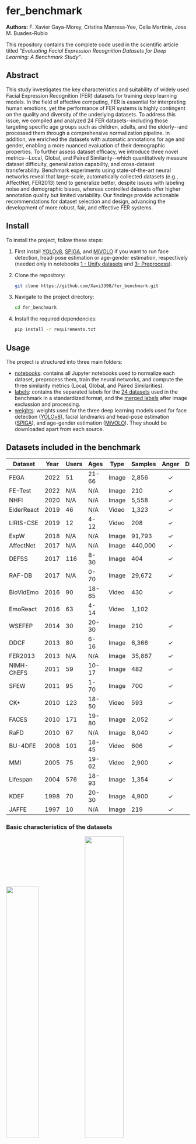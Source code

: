 # fer_benchmark

**Authors:** F. Xavier Gaya-Morey, Cristina Manresa-Yee, Celia Martinie, Jose M. Buades-Rubio

This repository contains the complete code used in the scientific article titled *"Evaluating Facial Expression Recognition Datasets for Deep Learning: A Benchmark Study"*.

## Abstract
This study investigates the key characteristics and suitability of widely used Facial Expression Recognition (FER) datasets for training deep learning models. In the field of affective computing, FER is essential for interpreting human emotions, yet the performance of FER systems is highly contingent on the quality and diversity of the underlying datasets. To address this issue, we compiled and analyzed 24 FER datasets--including those targeting specific age groups such as children, adults, and the elderly--and processed them through a comprehensive normalization pipeline. In addition, we enriched the datasets with automatic annotations for age and gender, enabling a more nuanced evaluation of their demographic properties. To further assess dataset efficacy, we introduce three novel metrics--Local, Global, and Paired Similarity--which quantitatively measure dataset difficulty, generalization capability, and cross-dataset transferability. Benchmark experiments using state-of-the-art neural networks reveal that large-scale, automatically collected datasets (e.g., AffectNet, FER2013) tend to generalize better, despite issues with labeling noise and demographic biases, whereas controlled datasets offer higher annotation quality but limited variability. Our findings provide actionable recommendations for dataset selection and design, advancing the development of more robust, fair, and effective FER systems.


## Install

To install the project, follow these steps:

1. First install [YOLOv8](https://github.com/ultralytics/ultralytics), [SPIGA](https://github.com/andresprados/SPIGA), and [MiVOLO](https://github.com/WildChlamydia/MiVOLO) if you want to run face detection, head-pose estimation or age-gender estimation, respectively (needed only in notebooks [1 - Unify datasets](notebooks/1%20-%20Unify%20datasets.ipynb) and [3- Preprocess](notebooks/3%20-%20Preprocess.ipynb)).

2. Clone the repository:
    ```sh
    git clone https://github.com/Xavi3398/fer_benchmark.git
    ```

3. Navigate to the project directory:
    ```sh
    cd fer_benchmark
    ```

4. Install the required dependencies:
    ```sh
    pip install -r requirements.txt
    ``` 

## Usage

The project is structured into three main folders:
* [notebooks](notebooks): contains all Jupyter notebooks used to normalize each dataset, preprocess them, train the neural networks, and compute the three similarity metrics (Local, Global, and Paired Similarities).
* [labels](labels): contains the separated labels for the [24 datasets](labels/datasets-labels) used in the benchmark in a standardized format, and the [merged labels](labels/24-datasets.csv) after image exclussion and processing.
* [weights](weights): weights used for the three deep learning models used for face detection ([YOLOv8](https://github.com/ultralytics/ultralytics)), facial landmarks and head-pose estimation ([SPIGA](https://github.com/andresprados/SPIGA)), and age-gender estimation ([MiVOLO](https://github.com/WildChlamydia/MiVOLO)). They should be downloaded apart from each source.

## Datasets included in the benchmark

| **Dataset** | **Year** | **Users** | **Ages** | **Type** | **Samples** | **Anger** | **Disgust** | **Fear** | **Happiness** | **Sadness** | **Surprise** | **Neutral** |
|-------------|----------|-----------|----------|----------|-------------|:-----------:|:-------------:|:----------:|:---------------:|-------------:|:--------------:|:-------------:|
| FEGA        | 2022     | 51        | 21-66    | Image    | 2,856       | &check;   | &check;     | &check;  | &check;       | &check;     | &check;      | &check;     |
| FE-Test     | 2022     | N/A       | N/A      | Image    | 210         | &check;   | &check;     | &check;  | &check;       | &check;     | &check;      | &check;     |
| NHFI        | 2020     | N/A       | N/A      | Image    | 5,558       | &check;   | &check;     | &check;  | &check;       | &check;     | &check;      | &check;     |
| ElderReact  | 2019     | 46        | N/A      | Video    | 1,323       | &check;   | &check;     | &check;  | &check;       | &check;     | &check;      |             |
| LIRIS-CSE   | 2019     | 12        | 4-12     | Video    | 208         | &check;   | &check;     | &check;  | &check;       | &check;     | &check;      |             |
| ExpW        | 2018     | N/A       | N/A      | Image    | 91,793      | &check;   | &check;     | &check;  | &check;       | &check;     | &check;      | &check;     |
| AffectNet   | 2017     | N/A       | N/A      | Image    | 440,000     | &check;   | &check;     | &check;  | &check;       | &check;     | &check;      | &check;     |
| DEFSS       | 2017     | 116       | 8-30     | Image    | 404         | &check;   |             | &check;  | &check;       | &check;     |              | &check;     |
| RAF-DB      | 2017     | N/A       | 0-70     | Image    | 29,672      | &check;   | &check;     | &check;  | &check;       | &check;     | &check;      | &check;     |
| BioVidEmo   | 2016     | 90        | 18-65    | Video    | 430         | &check;   | &check;     | &check;  | &check;       | &check;     |              |             |
| EmoReact    | 2016     | 63        | 4-14     | Video    | 1,102       |           | &check;     | &check;  | &check;       |             | &check;      |             |
| WSEFEP      | 2014     | 30        | 20-30    | Image    | 210         | &check;   | &check;     | &check;  | &check;       | &check;     | &check;      | &check;     |
| DDCF        | 2013     | 80        | 6-16     | Image    | 6,366       | &check;   | &check;     | &check;  | &check;       | &check;     | &check;      | &check;     |
| FER2013     | 2013     | N/A       | N/A      | Image    | 35,887      | &check;   | &check;     | &check;  | &check;       | &check;     | &check;      | &check;     |
| NIMH-ChEFS  | 2011     | 59        | 10-17    | Image    | 482         | &check;   |             | &check;  | &check;       | &check;     |              | &check;     |
| SFEW        | 2011     | 95        | 1-70     | Image    | 700         | &check;   | &check;     | &check;  | &check;       | &check;     | &check;      | &check;     |
| CK+         | 2010     | 123       | 18-50    | Video    | 593         | &check;   | &check;     | &check;  | &check;       | &check;     | &check;      | &check;     |
| FACES       | 2010     | 171       | 19-80    | Image    | 2,052       | &check;   | &check;     | &check;  | &check;       | &check;     | &check;      |             |
| RaFD        | 2010     | 67        | N/A      | Image    | 8,040       | &check;   | &check;     | &check;  | &check;       | &check;     | &check;      | &check;     |
| BU-4DFE     | 2008     | 101       | 18-45    | Video    | 606         | &check;   | &check;     | &check;  | &check;       | &check;     | &check;      |             |
| MMI         | 2005     | 75        | 19-62    | Video    | 2,900       | &check;   | &check;     | &check;  | &check;       | &check;     | &check;      |             |
| Lifespan    | 2004     | 576       | 18-93    | Image    | 1,354       | &check;   | &check;     |          | &check;       | &check;     | &check;      | &check;     |
| KDEF        | 1998     | 70        | 20-30    | Image    | 4,900       | &check;   | &check;     | &check;  | &check;       | &check;     | &check;      | &check;     |
| JAFFE       | 1997     | 10        | N/A      | Image    | 219         | &check;   | &check;     | &check;  | &check;       | &check;     | &check;      | &check;     |

### Basic characteristics of the datasets

<div width="100%">
    <img src="resources/dataset-count-log.png" width="42%"/> 
    <img src="resources/dataset-age.png" width="46%"/>
</div>

<div width="100%">
    <img src="resources/dataset-gender-age-group.png" width="37%"/> 
    <img src="resources/dataset-users-h.png" width="25%"/> 
    <img src="resources/dataset-images-users-h.png" width="25%"/> 
</div>

<img src="resources/dataset-classes-percentage.png" width="50%"/>


### Benchmark results

<!-- | **Dataset** | **Local <br> Similarity** | **Global <br> Similarity** |
|-------------|:----------------------:|:-----------------------:|
| AffectNet   | 0.5622               | 0.6095                |
| BioVidEmo   | 0.3603               | 0.2030                |
| BU-4DFE     | 0.7348               | 0.3981                |
| CK+         | 0.7963               | 0.2771                |
| DDCF        | 0.8797               | 0.3978                |
| DEFSS       | 0.8395               | 0.3058                |
| ElderReact  | 0.2224               | 0.1667                |
| EmoReact    | 0.4806               | 0.0994                |
| ExpW        | 0.4882               | 0.4782                |
| FACES       | 0.9681               | 0.3707                |
| FEGA        | 0.7606               | 0.4017                |
| FER2013     | 0.6807               | 0.5008                |
| FE-Test     | 0.8384               | 0.3368                |
| JAFFE       | 0.6129               | 0.2686                |
| KDEF        | 0.8966               | 0.4551                |
| Lifespan    | 0.7587               | 0.1769                |
| LIRIS-CSE   | 0.4318               | 0.1934                |
| MMI         | 0.6130               | 0.3977                |
| NHFI        | 0.6229               | 0.4773                |
| NIMH-ChEFS  | 0.9107               | 0.2916                |
| RAF-DB      | 0.7578               | 0.4601                |
| RaFD        | 0.9849               | 0.4539                |
| SFEW        | 0.4681               | 0.2795                |
| WSEFEP      | 0.9314               | 0.3695                | -->

<div width="100%">
    <img src="resources/benchmark-local.png" width="45%"/>
    <img src="resources/benchmark-global.png" width="45%"/>
    <img src="resources/benchmark-paired.png" width="80%"/>
</div>

## Acknowledgements

This work is part of the Project PID2023-149079OB-I00 (EXPLAINME) funded by MICIU/AEI/10.13039/ 501100011033/ and FEDER, EU and of Project PID2022-136779OB-C32 (PLEISAR) funded by MICIU/ AEI /10.13039/501100011033/ and FEDER, EU. 

F. X. Gaya-Morey was supported by an FPU scholarship from the Ministry of European Funds, University and Culture of the Government of the Balearic Islands.

## Citing

```
@misc{gaya-morey2025evaluating,
	title         = {Evaluating Facial Expression Recognition Datasets for Deep Learning: A Benchmark Study},
	author        = {F. Xavier Gaya-Morey and Cristina Manresa-Yee and Celia Martinie and Jose M. Buades-Rubio},
	year          = 2025
}
```

## License

This project is licensed under the MIT License - see the [LICENSE](LICENSE.TXT) file for details.

## Contact

If you have any questions or feedback, please feel free to contact the authors.
